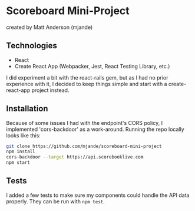 # Scoreboard Mini-Project
created by Matt Anderson (mjande)

## Technologies

- React
- Create React App (Webpacker, Jest, React Testing Library, etc.)

I did experiment a bit with the react-rails gem, but as I had no prior experience with it, I decided to keep things simple and start with a create-react-app project instead.

## Installation

Because of some issues I had with the endpoint's CORS policy, I implemented 'cors-backdoor' as a work-around. Running the repo locally looks like this:

```bash
git clone https://github.com/mjande/scoreboard-mini-project
npm install 
cors-backdoor --target https://api.scorebooklive.com
npm start
```

## Tests

I added a few tests to make sure my components could handle the API data properly. They can be run with `npm test`.